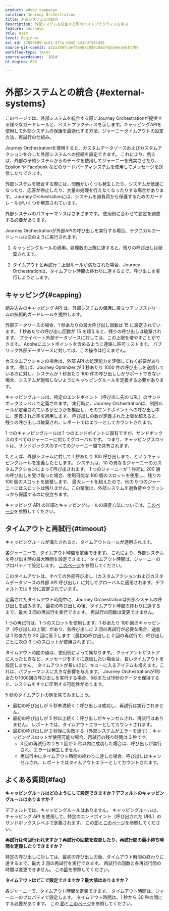 ```yaml
---
product: adobe campaign
solution: Journey Orchestration
title: 外部システムとの統合
description: 外部システムを統合する際のベストプラクティスを学ぶ
feature: Journeys
role: User
level: Beginner
exl-id: 27859689-dc61-4f7a-b942-431cdf244455
source-git-commit: a32a208fcaef9a408c850c0ad74ab44e3eb44709
workflow-type: tm+mt
source-wordcount: '1014'
ht-degree: 82%

---
```


# 外部システムとの統合 {#external-systems}

このページでは、外部システムを統合する際にJourney Orchestrationが提供する様々なガードレールと、ベストプラクティスを示します。キャッピングAPIを使用して外部システムの保護を最適化する方法、ジャーニータイムアウトの設定方法、再試行の仕組み。

Journey Orchestrationを使用すると、カスタムデータソースおよびカスタムアクションを介した外部システムへの接続を設定できます。 これにより、例えば、外部の予約システムからのデータを使用してジャーニーを充実させたり、Epsilon や Facebook などのサードパーティシステムを使用してメッセージを送信したりできます。

外部システムを統合する際には、問題がいくつも発生したり、システムが低速になったり、応答が停止したり、大量の処理を行えなくなったりする場合があります。 Journey Orchestrationには、システムを過負荷から保護するためのガードレールがいくつか用意されています。

外部システムのパフォーマンスはさまざまです。 使用例に合わせて設定を調整する必要があります。

Journey Orchestrationが外部APIの呼び出しを実行する場合、テクニカルガードレールは次のように実行されます。

1. キャッピングルールの適用。処理数の上限に達すると、残りの呼び出しは破棄されます。

2. タイムアウトと再試行：上限ルールが満たされた場合、Journey Orchestrationは、タイムアウト時間の終わりに達するまで、呼び出しを実行しようとします。

## キャッピング{#capping}

組み込みのキャッピング API は、外部システムの保護に役立つアップストリームの技術的ガードレールを提供します。

外部データソースの場合、1 秒あたりの最大呼び出し回数は 15 に設定されています。 1 秒あたりの呼び出し回数が 15 を超えると、残りの呼び出しは破棄されます。 プライベート外部データソースに対しては、この上限を増やすことができます。 Adobeにエンドポイントを含めるように連絡し許可リストます。 パブリック外部データソースに対しては、この操作は行えません。

カスタムアクションの場合は、外部 API の処理能力を評価しておく必要があります。 例えば、Journey Optimizer が 1 秒あたり 1000 件の呼び出しを送信しているのに対し、システムが 1 秒あたり 100 件の呼び出ししかサポートできない場合、システムが飽和しないようにキャッピングルールを定義する必要があります。

キャッピングルールは、特定のエンドポイント（呼び出し先の URL）のサンドボックスレベルで定義されます。 実行時に、Journey Orchestrationは、制限ルールが定義されているかどうかを検証し、そのエンドポイントへの呼び出し中に、定義された率を適用します。 呼び出しの数が定義された上限を超えると、残りの呼び出しは破棄され、レポートではエラーとしてカウントされます。

1 つのキャッピングルールは 1 つのエンドポイントに固有ですが、サンドボックスのすべてのジャーニーに対してグローバルです。 つまり、キャッピングスロットは、サンドボックスのすべてのジャーニー間で共有されます。

たとえば、外部システムに対して 1 秒あたり 100 呼び出しまで、というキャッピングルールを定義したとします。 システムは、10 の異なるジャーニーのカスタムアクションによって呼び出されます。 1 つのジャーニーが 1 秒間に 200 通の呼び出しを受け取った場合、使用可能な 100 個のスロットを使用し、残りの 100 個のスロットを破棄します。 最大レートを超えたので、他の 9 つのジャーニーにはスロットは残りません。この精度は、外部システムを過負荷やクラッシュから保護するのに役立ちます。

キャッピング API の詳細とキャッピングルールの設定方法については、[このページ](../api/capping.md)を参照してください。

## タイムアウトと再試行{#timeout}

キャッピングルールが満たされると、タイムアウトルールが適用されます。

各ジャーニーで、タイムアウト時間を定義できます。 これにより、外部システムを呼び出す時の最大時間を設定できます。 タイムアウト時間は、ジャーニーのプロパティで設定します。 [このページ](../building-journeys/changing-properties.md#timeout_and_error)を参照してください。

このタイムアウトは、すべての外部呼び出し（カスタムアクションおよびカスタムデータソースの外部 API 呼び出し）に対してグローバルに適用されます。デフォルトでは 5 分に設定されています。

定義されたタイムアウト時間中に、Journey Orchestrationは外部システムの呼び出しを試みます。 最初の呼び出しの後、タイムアウト時間の終わりに達するまで、最大 3 回の再試行を実行できます。 再試行の回数は変更できません。

1 つの再試行は、1 つのスロットを使用します。1 秒あたり 100 回のキャッピング（呼び出しの上限）があり、各呼び出しに 2 回の再試行が必要な場合、速度は 1 秒あたり 30 回に低下します（最初の呼び出しと 2 回の再試行で、呼び出しごとに次の 3 つのスロットが使用されます）。

タイムアウト時間の値は、使用例によって異なります。 クライアントがストアに入ったときなど、メッセージをすぐに送信したい場合は、長いタイムアウトを設定しません。 タイムアウトが長いほど、キューに入るアイテムも増えます。これは、パフォーマンスに大きな影響を与えます。 Journey Orchestrationが1秒あたり1000回の呼び出しを実行する場合、5秒または15秒のデータを保持すると、システムをすぐに圧倒する可能性があります。

5 秒のタイムアウトの例を見てみましょう。

* 最初の呼び出しが 5 秒未満続く：呼び出しは成功し、再試行は実行されません。
* 最初の呼び出しが 5 秒以上続く：呼び出しがキャンセルされ、再試行はありません。 レポートでは、タイムアウトエラーとしてカウントされます。
* 最初の呼び出しが 2 秒後に失敗する（外部システムがエラーを返す）：キャッピングスロットが使用可能な場合、再試行の残り時間は 3 秒です。
   * 3 回の再試行のうち 1 回が 5 秒以内に成功した場合は、呼び出しが実行され、エラーは発生しません。
   * 再試行中にタイムアウト時間の終わりに達した場合、呼び出しはキャンセルされ、レポートではタイムアウトエラーとしてカウントされます。

## よくある質問{#faq}

**キャッピングルールはどのようにして設定できますか？デフォルトのキャッピングルールはありますか？**

デフォルトでは、キャッピングルールはありません。 キャッピングルールは、キャッピング API を使用して、特定のエンドポイント（呼び出された URL）のサンドボックスレベルで定義されます。 この[節](../about/external-systems.md#capping)と[このページ](../api/capping.md)を参照してください。

**再試行は何回行われますか？再試行の回数を変更したり、再試行間の最小待ち時間を定義したりできますか？**

特定の呼び出しに対しては、最初の呼び出しの後、タイムアウト時間の終わりに達するまで、最大 3 回の再試行を実行できます。 再試行の回数と各再試行間の時間は変更できません。 この[節](../about/external-systems.md#timeout)を参照してください。

**タイムアウトはどこで設定できますか？最大値はありますか？**

各ジャーニーで、タイムアウト時間を定義できます。 タイムアウト時間は、ジャーニーのプロパティで設定します。 タイムアウト時間は、1 秒から 30 秒の間にする必要があります。 この [節](../about/external-systems.md#timeout)と[このページ](../building-journeys/changing-properties.md#timeout_and_error)を参照してください。